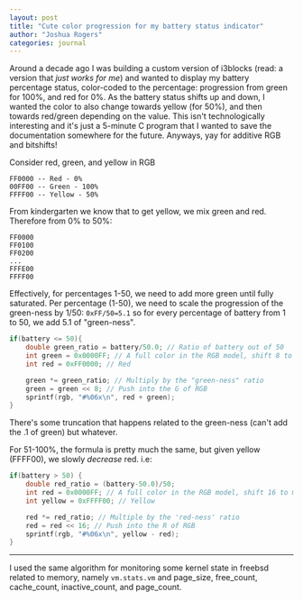 ```yaml
---
layout: post
title: "Cute color progression for my battery status indicator"
author: "Joshua Rogers"
categories: journal
---
```



Around a decade ago I was building a custom version of i3blocks (read: a version that _just works for me_) and wanted to display my battery percentage status, color-coded to the percentage: progression from green for 100%, and red for 0%. As the battery status shifts up and down, I wanted the color to also change towards yellow (for 50%), and then towards red/green depending on the value. This isn't technologically interesting and it's just a 5-minute C program that I wanted to save the documentation somewhere for the future. Anyways, yay for additive RGB and bitshifts! 

Consider red, green, and yellow in RGB
```
FF0000 -- Red - 0%
00FF00 -- Green - 100%
FFFF00 -- Yellow - 50%
```
From kindergarten we know that to get yellow, we mix green and red. Therefore from 0% to 50%:
```
FF0000
FF0100
FF0200
...
FFFE00
FFFF00
```

Effectively, for percentages 1-50, we need to add more green until fully saturated. Per percentage (1-50), we need to scale the progression of the green-ness by 1/50: `0xFF/50=5.1` so for every percentage of battery from 1 to 50, we add 5.1 of "green-ness".

```C
if(battery <= 50){
	double green_ratio = battery/50.0; // Ratio of battery out of 50
	int green = 0x0000FF; // A full color in the RGB model, shift 8 to move it to G.
	int red = 0xFF0000; // Red

	green *= green_ratio; // Multiply by the "green-ness" ratio
	green = green << 8; // Push into the G of RGB
	sprintf(rgb, "#%06x\n", red + green);
}
```
There's some truncation that happens related to the green-ness (can't add the .1 of green) but whatever.

For 51-100%, the formula is pretty much the same, but given yellow (FFFF00), we slowly _decrease_ red. i.e:

```C
if(battery > 50) {
	double red_ratio = (battery-50.0)/50;
	int red = 0x0000FF; // A full color in the RGB model, shift 16 to move it to R.
	int yellow = 0xFFFF00; // Yellow

	red *= red_ratio; // Multiple by the 'red-ness' ratio
	red = red << 16; // Push into the R of RGB
	sprintf(rgb, "#%06x\n", yellow - red);
}
```

---

I used the same algorithm for monitoring some kernel state in freebsd related to memory, namely `vm.stats.vm` and page_size, free_count, cache_count, inactive_count, and page_count.
